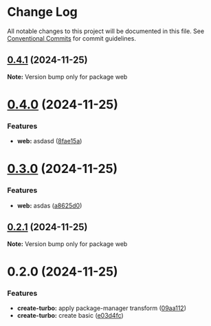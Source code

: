 # Change Log

All notable changes to this project will be documented in this file.
See [Conventional Commits](https://conventionalcommits.org) for commit guidelines.

## [0.4.1](https://github.com/Unodecopas/my-turborepo/compare/web@0.4.0...web@0.4.1) (2024-11-25)

**Note:** Version bump only for package web

# [0.4.0](https://github.com/Unodecopas/my-turborepo/compare/web@0.3.0...web@0.4.0) (2024-11-25)

### Features

- **web:** asdasd ([8fae15a](https://github.com/Unodecopas/my-turborepo/commit/8fae15a8f3211d2d2d2bd5c6fdda5860ace2cc32))

# [0.3.0](https://github.com/Unodecopas/my-turborepo/compare/web@0.2.1...web@0.3.0) (2024-11-25)

### Features

- **web:** asdas ([a8625d0](https://github.com/Unodecopas/my-turborepo/commit/a8625d00c0abceb406b533423d66299d62d5959c))

## [0.2.1](https://github.com/Unodecopas/my-turborepo/compare/web@0.2.0...web@0.2.1) (2024-11-25)

**Note:** Version bump only for package web

# 0.2.0 (2024-11-25)

### Features

- **create-turbo:** apply package-manager transform ([09aa112](https://github.com/Unodecopas/my-turborepo/commit/09aa112bed53eba4986d82c2bd92e90d282e203d))
- **create-turbo:** create basic ([e03d4fc](https://github.com/Unodecopas/my-turborepo/commit/e03d4fc37c871189c4339882c6b690b0eae1a322))
